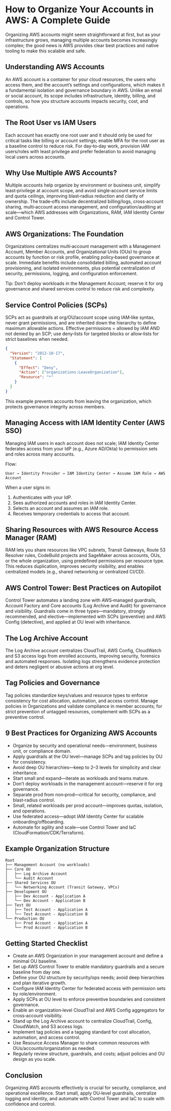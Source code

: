 # How to Organize Your Accounts in AWS: A Complete Guide

Organizing AWS accounts might seem straightforward at first, but as your infrastructure grows, managing multiple accounts becomes increasingly complex; the good news is AWS provides clear best practices and native tooling to make this scalable and safe.

## Understanding AWS Accounts

An AWS account is a container for your cloud resources, the users who access them, and the account’s settings and configurations, which makes it a fundamental isolation and governance boundary in AWS. Unlike an email or social account, its scope includes infrastructure, identity, billing, and controls, so how you structure accounts impacts security, cost, and operations.

## The Root User vs IAM Users

Each account has exactly one root user and it should only be used for critical tasks like billing or account settings; enable MFA for the root user as a baseline control to reduce risk. For day‑to‑day work, provision IAM users/roles with least privilege and prefer federation to avoid managing local users across accounts.

## Why Use Multiple AWS Accounts?

Multiple accounts help organize by environment or business unit, simplify least‑privilege at account scope, and avoid single‑account service limits and quota ceilings, improving blast‑radius reduction and clarity of ownership. The trade‑offs include decentralized billing/logs, cross‑account sharing, multi‑account access management, and configuration/auditing at scale—which AWS addresses with Organizations, RAM, IAM Identity Center and Control Tower.

## AWS Organizations: The Foundation

Organizations centralizes multi‑account management with a Management Account, Member Accounts, and Organizational Units (OUs) to group accounts by function or risk profile, enabling policy‑based governance at scale. Immediate benefits include consolidated billing, automated account provisioning, and isolated environments, plus potential centralization of security, permissions, logging, and configuration enforcement.

Tip: Don’t deploy workloads in the Management Account; reserve it for org governance and shared services control to reduce risk and complexity.

## Service Control Policies (SCPs)

SCPs act as guardrails at org/OU/account scope using IAM‑like syntax, never grant permissions, and are inherited down the hierarchy to define maximum allowable actions. Effective permissions = allowed by IAM AND not denied by an SCP; use deny‑lists for targeted blocks or allow‑lists for strict baselines when needed.

```json
{
  "Version": "2012-10-17",
  "Statement": [
    {
      "Effect": "Deny",
      "Action": ["organizations:LeaveOrganization"],
      "Resource": "*"
    }
  ]
}
```

This example prevents accounts from leaving the organization, which protects governance integrity across members.

## Managing Access with IAM Identity Center (AWS SSO)

Managing IAM users in each account does not scale; IAM Identity Center federates access from your IdP (e.g., Azure AD/Okta) to permission sets and roles across many accounts.

Flow:
```
User → Identity Provider → IAM Identity Center → Assume IAM Role → AWS Account
```

When a user signs in:
1. Authenticates with your IdP.
2. Sees authorized accounts and roles in IAM Identity Center.
3. Selects an account and assumes an IAM role.
4. Receives temporary credentials to access that account.

## Sharing Resources with AWS Resource Access Manager (RAM)

RAM lets you share resources like VPC subnets, Transit Gateways, Route 53 Resolver rules, CodeBuild projects and SageMaker across accounts, OUs, or the whole organization, using predefined permissions per resource type. This reduces duplication, improves security visibility, and enables centralized models (e.g., shared networking or centralized CI/CD).

## AWS Control Tower: Best Practices on Autopilot

Control Tower automates a landing zone with AWS‑managed guardrails, Account Factory and Core accounts (Log Archive and Audit) for governance and visibility. Guardrails come in three types—mandatory, strongly recommended, and elective—implemented with SCPs (preventive) and AWS Config (detective), and applied at OU level with inheritance.


## The Log Archive Account

The Log Archive account centralizes CloudTrail, AWS Config, CloudWatch and S3 access logs from enrolled accounts, improving security, forensics and automated responses. Isolating logs strengthens evidence protection and deters negligent or abusive actions at org level.

## Tag Policies and Governance

Tag policies standardize keys/values and resource types to enforce consistency for cost allocation, automation, and access control. Manage policies in Organizations and validate compliance in member accounts; for strict prevention of untagged resources, complement with SCPs as a preventive control.

## 9 Best Practices for Organizing AWS Accounts

- Organize by security and operational needs—environment, business unit, or compliance domain.  
- Apply guardrails at the OU level—manage SCPs and tag policies by OU for consistency.  
- Avoid deep OU hierarchies—keep to 2–3 levels for simplicity and clear inheritance.  
- Start small and expand—iterate as workloads and teams mature.  
- Don’t deploy workloads in the management account—reserve it for org governance.  
- Separate prod from non‑prod—critical for security, compliance, and blast‑radius control.  
- Small, related workloads per prod account—improves quotas, isolation, and operations.  
- Use federated access—adopt IAM Identity Center for scalable onboarding/offboarding.  
- Automate for agility and scale—use Control Tower and IaC (CloudFormation/CDK/Terraform).

## Example Organization Structure

```
Root
├── Management Account (no workloads)
├── Core OU
│   ├── Log Archive Account
│   └── Audit Account
├── Shared Services OU
│   └── Networking Account (Transit Gateway, VPCs)
├── Development OU
│   ├── Dev Account - Application A
│   └── Dev Account - Application B
├── Test OU
│   ├── Test Account - Application A
│   └── Test Account - Application B
└── Production OU
    ├── Prod Account - Application A
    └── Prod Account - Application B
```

## Getting Started Checklist

- Create an AWS Organization in your management account and define a minimal OU baseline.  
- Set up AWS Control Tower to enable mandatory guardrails and a secure baseline from day one.  
- Define your OU structure by security/ops needs; avoid deep hierarchies and plan iterative growth.  
- Configure IAM Identity Center for federated access with permission sets by role/environment.  
- Apply SCPs at OU level to enforce preventive boundaries and consistent governance.  
- Enable an organization‑level CloudTrail and AWS Config aggregators for cross‑account visibility.  
- Stand up the Log Archive account to centralize CloudTrail, Config, CloudWatch, and S3 access logs.  
- Implement tag policies and a tagging standard for cost allocation, automation, and access control.  
- Use Resource Access Manager to share common resources with OUs/accounts/organization as needed.  
- Regularly review structure, guardrails, and costs; adjust policies and OU design as you scale.

## Conclusion

Organizing AWS accounts effectively is crucial for security, compliance, and operational excellence. Start small, apply OU‑level guardrails, centralize logging and identity, and automate with Control Tower and IaC to scale with confidence and control.

